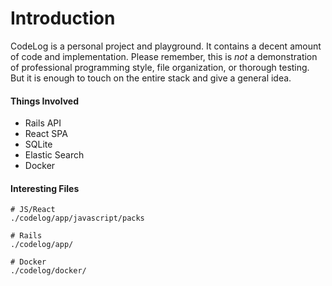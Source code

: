 # Introduction
CodeLog is a personal project and playground. It contains a decent amount of code and implementation. Please remember, this is _not_ a demonstration of professional programming style, file organization, or thorough testing. But it is enough to touch on the entire stack and give a general idea.

#### Things Involved

- Rails API
- React SPA
- SQLite
- Elastic Search
- Docker

#### Interesting Files

```
# JS/React
./codelog/app/javascript/packs

# Rails
./codelog/app/

# Docker
./codelog/docker/
```